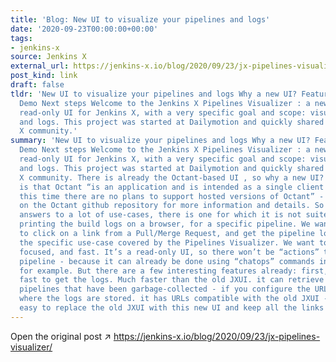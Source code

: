 ```yaml
---
title: 'Blog: New UI to visualize your pipelines and logs'
date: '2020-09-23T00:00:00+00:00'
tags:
- jenkins-x
source: Jenkins X
external_url: https://jenkins-x.io/blog/2020/09/23/jx-pipelines-visualizer/
post_kind: link
draft: false
tldr: 'New UI to visualize your pipelines and logs Why a new UI? Features Roadmap
  Demo Next steps Welcome to the Jenkins X Pipelines Visualizer : a new open-source
  read-only UI for Jenkins X, with a very specific goal and scope: visualize the pipelines
  and logs. This project was started at Dailymotion and quickly shared with the Jenkins
  X community.'
summary: 'New UI to visualize your pipelines and logs Why a new UI? Features Roadmap
  Demo Next steps Welcome to the Jenkins X Pipelines Visualizer : a new open-source
  read-only UI for Jenkins X, with a very specific goal and scope: visualize the pipelines
  and logs. This project was started at Dailymotion and quickly shared with the Jenkins
  X community. There is already the Octant-based UI , so why a new UI? The main reason
  is that Octant “is an application and is intended as a single client tool and at
  this time there are no plans to support hosted versions of Octant” - see this thread
  on the Octant github repository for more information and details. So while Octant
  answers to a lot of use-cases, there is one for which it is not suited: quickly
  printing the build logs on a browser, for a specific pipeline. We want to be able
  to click on a link from a Pull/Merge Request, and get the pipeline logs. This is
  the specific use-case covered by the Pipelines Visualizer. We want to keep it small,
  focused, and fast. It’s a read-only UI, so there won’t be “actions” to trigger a
  pipeline - because it can already be done using “chatops” commands in the Pull Request
  for example. But there are a few interesting features already: first, it’s very
  fast to get the logs. Much faster than the old JXUI. it can retrieve the logs from
  pipelines that have been garbage-collected - if you configure the URL of the buckets
  where the logs are stored. it has URLs compatible with the old JXUI - so it’s very
  easy to replace the old JXUI with this new UI and keep all the links working.'
---
```

Open the original post ↗ https://jenkins-x.io/blog/2020/09/23/jx-pipelines-visualizer/
